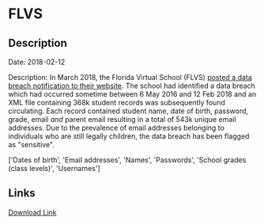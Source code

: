 # FLVS

## Description

Date: 2018-02-12

Description:
In March 2018, the Florida Virtual School (FLVS) <a href="https://www.flvs.net/notices?source=homepage" target="_blank" rel="noopener">posted a data breach notification to their website</a>. The school had identified a data breach which had occurred sometime between 6 May 2016 and 12 Feb 2018 and an XML file containing 368k student records was subsequently found circulating. Each record contained student name, date of birth, password, grade, email <em>and</em> parent email resulting in a total of 543k unique email addresses. Due to the prevalence of email addresses belonging to individuals who are still legally children, the data breach has been flagged as &quot;sensitive&quot;.


['Dates of birth', 'Email addresses', 'Names', 'Passwords', 'School grades (class levels)', 'Usernames']

## Links

[Download Link](https://link-to.net/1229997/427.75058576407054/dynamic/?r=aHR0cHM6Ly93d3cubWVkaWFmaXJlLmNvbS92aWV3L0pDUHB2M0pmQXE5Q2FXNi9mbHZzLm5ldC9maWxl)